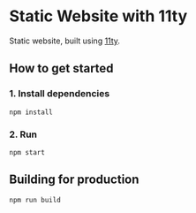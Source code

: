 # Static Website with 11ty

Static website, built using [11ty](https://www.11ty.dev/).


## How to get started

### 1. Install dependencies
```npm install```

### 2. Run
```npm start```


## Building for production
```npm run build```


